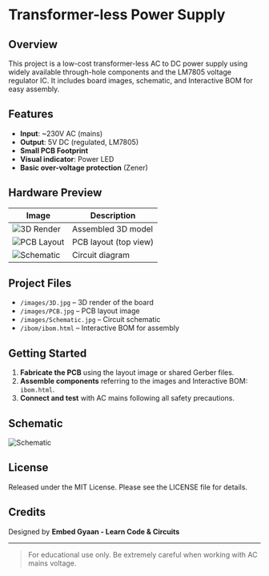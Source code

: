 # Transformer-less Power Supply

## Overview

This project is a low-cost transformer-less AC to DC power supply using widely available through-hole components and the LM7805 voltage regulator IC. It includes board images, schematic, and Interactive BOM for easy assembly.

## Features

- **Input**: ~230V AC (mains)
- **Output**: 5V DC (regulated, LM7805)
- **Small PCB Footprint**
- **Visual indicator**: Power LED
- **Basic over-voltage protection** (Zener)

## Hardware Preview

| Image                           | Description               |
|----------------------------------|---------------------------|
| ![3D Render](images/3D.jpg)      | Assembled 3D model        |
| ![PCB Layout](images/PCB.jpg)    | PCB layout (top view)     |
| ![Schematic](images/Schematic.jpg) | Circuit diagram           |

## Project Files

- `/images/3D.jpg` – 3D render of the board
- `/images/PCB.jpg` – PCB layout image
- `/images/Schematic.jpg` – Circuit schematic
- `/ibom/ibom.html` – Interactive BOM for assembly

## Getting Started

1. **Fabricate the PCB** using the layout image or shared Gerber files.
2. **Assemble components** referring to the images and Interactive BOM: `ibom.html`.
3. **Connect and test** with AC mains following all safety precautions.

## Schematic

![Schematic](images/Schematic.jpg)

## License

Released under the MIT License. Please see the LICENSE file for details.

## Credits

Designed by **Embed Gyaan - Learn Code & Circuits**

---

> For educational use only. Be extremely careful when working with AC mains voltage.

